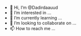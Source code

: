 - 👋 Hi, I’m @Dadirdaauud
- 👀 I’m interested in ...
- 🌱 I’m currently learning ...
- 💞️ I’m looking to collaborate on ...
- 📫 How to reach me ...

<!---
Dadirdaauud/Dadirdaauud is a ✨ special ✨ repository because its `README.md` (this file) appears on your GitHub profile.
You can click the Preview link to take a look at your changes.
--->
